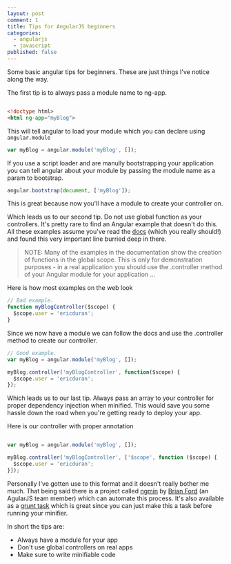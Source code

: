 ```yaml
---
layout: post
comment: 1
title: Tips for AngularJS beginners
categories: 
  - angularjs
  - javascript
published: false
---
```


Some basic angular tips for beginners. These are just things I've notice along the way.

The first tip is to always pass a module name to ng-app.

```html

<!doctype html>
<html ng-app="myBlog">

````

This will tell angular to load your module which you can declare using ```angular.module```

```js
var myBlog = angular.module('myBlog', []);
```

If you use a script loader and are manully bootstrapping your application you can
tell angular about your module by passing the module name as a param to bootstrap.

```js
angular.bootstrap(document, ['myBlog']);
```

This is great because now you'll have a module to create your controller on.


Which leads us to our second tip. Do not use global function as your controllers.
It's pretty rare to find an Angular example that doesn't do this. All these examples
assume you've read the [docs](http://docs.angularjs.org/guide/dev_guide.mvc.understanding_controller)
(which you really should!) and found this very important line burried deep in there.

>
>NOTE: Many of the examples in the documentation show the creation of functions in the
>global scope. This is only for demonstration purposes - in a real application you
>should use the .controller method of your Angular module for your application ...
>

Here is how most examples on the web look

```js
// Bad example.
function myBlogController($scope) {
  $scope.user = 'ericduran';
}
```

Since we now have a module we can follow the docs and use the .controller method to
create our controller.

```js
// Good example.
var myBlog = angular.module('myBlog', []);

myBlog.controller('myBlogController', function($scope) {
  $scope.user = 'ericduran';
});

```

Which leads us to our last tip. Always pass an array to your controller for proper dependency injection when minified.
This would save you some hassle down the road when you're getting ready to deploy your app.

Here is our controller with proper annotation

```js

var myBlog = angular.module('myBlog', []);

myBlog.controller('myBlogController', ['$scope', function ($scope) {
  $scope.user = 'ericduran';
}]);

```

Personally I've gotten use to this format and it doesn't really bother me much. That being said there is a project
called [ngmin](https://github.com/btford/ngmin) by [Brian Ford](https://github.com/btford) (an AgularJS team member)
which can automate this process. It's also available as a [grunt task](https://github.com/btford/grunt-ngmin) which
is great since you can just make this a task before running your minifier.


In short the tips are:

 * Always have a module for your app
 * Don't use global controllers on real apps
 * Make sure to write minifiable code